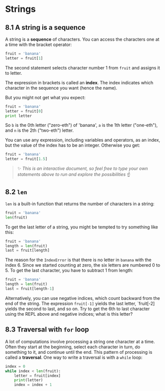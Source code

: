 # Strings

## 8.1 A string is a sequence

A string is a **sequence** of characters. You can access the characters one at a time with the
bracket operator:

```python | {type: 'terminal'}
fruit = 'banana'
letter = fruit[1]

```

The second statement selects character number 1 from `fruit` and assigns it to letter.

The expression in brackets is called an **index**. The index indicates which character in the sequence you want (hence the name).

But you might not get what you expect:

```python | {type: 'terminal'}
fruit = 'banana'
letter = fruit[0]
print letter

```

So `b` is the 0th letter ("zero-eth") of 'banana', `a` is the 1th letter ("one-eth"), and `n` is the 2th ("two-eth") letter.

You can use any expression, including variables and operators, as an index, but the value of the index has to be an integer. Otherwise you get:

```python | {type: 'terminal'}
fruit = 'banana'
letter = fruit[1.5]

```

> ✨ _This is an interactive document, so feel free to type your own statements above to run and explore the possibilities_ ☝

## 8.2 `len`

`len` is a built-in function that returns the number of characters in a string:

```python | {type: 'terminal'}
fruit = 'banana'
len(fruit)

```

To get the last letter of a string, you might be tempted to try something like this:

```python | {type: 'terminal'}
fruit = 'banana'
length = len(fruit)
last = fruit[length]

```

The reason for the `IndexError` is that there is no letter in `banana` with the index 6. Since we started counting at zero, the six letters are numbered 0 to 5. To get the last character, you have to subtract 1 from length:

```python | {type: 'terminal'}
fruit = 'banana'
length = len(fruit)
last = fruit[length-1]

```

Alternatively, you can use negative indices, which count backward from the end of the string. The expression `fruit[-1]` yields the last letter, `fruit[-2] yields the second to last, and so on. Try to get the 6th to last character using the REPL above and negative indices; what is this letter?

## 8.3 Traversal with `for` loop

A lot of computations involve processing a string one character at a time. Often they start at the beginning, select each character in turn, do something to it, and continue until the end. This pattern of processing is called a **traversal**. One way to write a traversal is with a `while` loop:

```python | {type: 'script'}
index = 0
while index < len(fruit):
    letter = fruit[index]
    print(letter)
    index = index + 1
```


```bash | {type: 'terminal'}
```

```bash | {type: 'terminal'}
```

```bash | {type: 'terminal'}
```